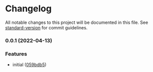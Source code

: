 # Changelog

All notable changes to this project will be documented in this file. See [standard-version](https://github.com/conventional-changelog/standard-version) for commit guidelines.

### 0.0.1 (2022-04-13)


### Features

* initial ([059bdb5](https://github.com/Djaler/vue-use-route-query/commit/059bdb570113e3164e12903a8204ee378e93735e))
